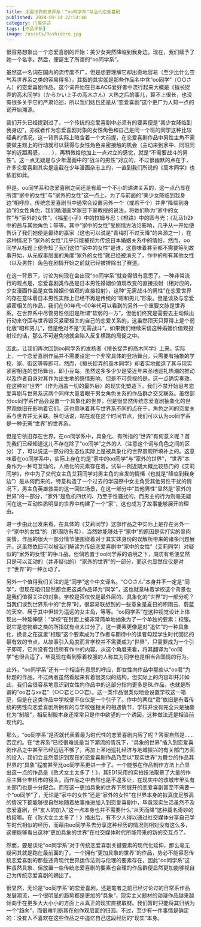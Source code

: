 ```yaml
---
title: 无需世界的世界系：“oo同学系”与当代恋爱喜剧
published: 2024-09-14 22:54:48
category: 门类评述
tags: [作品评析]
image: /assets/Roshidere.jpg
---
```

很容易想象出一个恋爱喜剧的开始：美少女突然降临到我身边。现在，我们赋予了她一个名字。然后，便诞生了所谓的“oo同学系”。

虽然这一名词在国内的流传度不广，但是想要理解它却出奇地容易（至少比什么空气系世界系之类的容易得多），其指的其实就是那些作品名中含“oo同学”（○○さん）的恋爱喜剧作品。这个词开始在日本ACG爱好者中流行起来大概是《擅长捉弄的高木同学》（からかい上手の高木さん）大热之后的事儿，算不上很长，也没有很多关于它的严肃论述，所以我们姑且还是从“恋爱喜剧”这个更广为人知一点的词开始溯源。

我们开头已经提到过了，一个传统的恋爱喜剧中必须有的要素便是“美少女降临到我身边”，亦或者作为恋爱喜剧对象的女性角色和自己是同一个班的同学这种比较经典的情况。这一背景实际上暗含着一个大前提，在恋爱喜剧作品中男性主角不需要做主观上的行动就可以获得与女性角色亲密接触的机会（主动来到家中、同班同学的近距离感，……），再稍微给他加上一点对立的感觉，就是“不需要战斗的男性”。这一点无疑是与少年漫画中的“战斗的男性”对立的，不过很幽默的点在于，许多恋爱喜剧其实是连载在少年漫画杂志上的，一直到我们所说的《高木同学》也依旧如此。

但是，oo同学系和恋爱喜剧之间还是有着一个不小的递进关系的，这一点凸显在所谓“家中的女性”与“家外的女性”这一点上。为了与前面的“美少女降临到我身边”相呼应，传统恋爱喜剧当中通常会设置另外一个（或若干个）并非“降临到身边”的女性角色，我们循漫画学家日下翠教授的说法，将她们称为“家中的女性”与“家外的女性”。《福星小子》中的拉姆与忍；《橙路》中的圆与光；《乱马1/2》中的茜与其他角色；等等。其中“家中的女性”受剧情方法论影响，几乎从一开始便告诉了我们她便是最终的赢家（这也可以说是“青梅打不过天降”的来源之一），在这种情况下“家外的女性”几乎只能被视为传统日本婚姻关系中的情妇。然而，oo同学从标题上便告知了我们这位“家中的女性”是谁，这意味着甚至都不需要等到故事开始，从元叙事层面的角度“家外的女性”就已经被消灭了，作中的所有其他女性（以及男性）角色在剧情开始之前就已经被排除出了赛道。

在这一背景下，讨论为何现在会出现“oo同学系”就变得很有意思了。一种非常流行的观点是，恋爱喜剧类作品是日本男性婚姻价值观改变的直接投射（相对应的，少女漫画作品是女性婚姻价值观的直接投射），这种“无需战斗的男性”在恋爱世界的存在意味着日本男性实际上已经不再是传统的“昭和男儿”形象。但是谈及与恋爱紧密相关的作品，我们在90年代~00年代可以看到的另外一个重要文脉是世界系，在世界系中尽管男性依旧是所谓“软弱的一方”，但他们终究是需要去主动做出行动来夺回与世界毁灭紧密相关的自己的恋爱关系的，这虽然顶天只算得上是个弱化版“昭和男儿”，但是绝对不是“无需战斗”。如果我们继续采信这种婚姻价值观投射论的话，那么不可避免地就会陷入反复横跳的局促之中。

因此，让我们再次回到oo同学系的发扬者《擅长捉弄的高木同学》上来。实际上，一个恋爱喜剧作品并不需要设定一个非常具体的登场舞台，只需要有抽象的学校、家、街区等等即可。然而，《擅长捉弄的高木同学》却着实地塑造了其与现实紧密相连的登场舞台，即小豆岛。虽然这多多少少是受近年来圣地巡礼热潮的推动以及作者自身对其作为出生地的感情影响，但是不可忽视的是，这一点确实奏效。在这种对“世界”（作为涵盖一切的最外层）的现实化塑造下，我们不禁开始思考恋爱喜剧与世界系这两个同样大量着眼于男女角色关系的作品群之交叉联系。虽然部分oo同学系作品会设置一个具象化的世界，但是很显然传统恋爱喜剧抽象化的世界观依旧在影响着它们，这也意味着其与世界系不同的点在于，角色之间的恋爱关系与世界并无关联。换句话说，站在现在这个时间节点，我们可以认为oo同学系是一种无需“世界”的世界系。

但是它依旧存在世界。在oo同学系中，具象化、有所指的“世界”有何意义呢？首先我们已经知道这儿不存在除了“oo同学”之外的人（注意这个词与角色之间的区分）了，可以说这一部分的生态位实际上是被具象化的世界景观所填补上的。这意味着在oo同学系中，实际上存在的是“家中的oo同学”与“家外的世界”，“世界”本身作为一种可互动的，人格化的元素存在着。试举一例近期大概比较热门的《艾莉同学》，作中为了交代女主角艾莉同学对男主角的自发的情愫（也就是“降临到我身边”）是从何而来的，特意构造了一个过去的学园祭中女主角受其他男性干扰的情况下，男主角英雄救美的这一回忆场景，在这一部分中“其他男性”显然是“家外的世界”的一部分，“家外”是危机四伏的、乃至于性骚扰的，而男主的行为则毫无疑问在这一互动性质明显的世界中构建了一个“家”，这也成为了故事能够展开的理由。

进一步由此出发来看，在具体的《艾莉同学》这部作品之中实际上是存在另外一个“家中的女性”的（即周防有希），当然她能够处于“家中”的原因是实打实的骨肉亲情，作品的很大一部分情节便围绕着对于其实妹身份的误解所带来的诸多问题展开。这虽然依旧可以被我们解读为传统恋爱喜剧中“家中的女性”（艾莉同学）对疑似的“家外的女性”的争斗战，但倘若置于oo同学系的语境之下，周防有希便显然只是可以互动的（并非疑似的）“家外的世界”的一部分，而这也显然仅仅是对于“世界”的一种互动了。

另外一个值得我们关注的是“同学”这个中文译名。“○○さん”本身并不一定是“同学”，但现在咱们显然都会把这类作品译为“同学”，这也就意味着学校这个背景也是我们值得关注的对象。学校是否仅仅是最外层的、具象化的“世界”的一部分呢？当我们谈到世界系中的“世界”时，很容易联想到的一些意象是夏日的积雨云、蔚蓝的天空、居于其中但较为遥远的女主角，等等。“oo同学系”在这种视觉设计上体现出一种延伸感：“学校”在封面上被非常简单地抽象为了一个单独的要素：校服。说它是恋物癖之类的所指就有点太过分了，这一要素更像是对“追忆”的一种具象化，换言之在这里“校服”这个要素成为了作者与期待中的读者勾起学生时代回忆的最有效的节点，从故事引入角度而言学校并不需要成为“世界”，只需要成为一个引子即可，它并没有包括所有作中的内容。从这个角度来看，将其翻译为“oo同学”也很合适了，毕竟现在看到穿着校服的人称其为同学也是相当合国情的行为。

此外，“oo同学系”还有一个相当有意思的呼应，即女性向作品中那些以“oo君”为标题的作品。不过两者虽然看起来有着很类似的结构，但实际上的内容却并非如此，我们会很容易地意识到女性向作品中的这部分指向更多是BL作品，也就是所谓的“oo君与xx君”（○○君と○○君）。这一类作品很类似地会设置学校这一箱庭，但是在这类作品中学校便不仅仅是一个引子了。作中的两位“君”依旧是有着传统的男性向恋爱喜剧所拥有的与学校强相关的相遇情节，学校并没有完全只是抽象化为“制服”，相反制服本身还常常只是作中欲望的一个诱因，这种做法还是相当前现代的。

那么，“oo同学系”是否就代表着最为时代性的恋爱喜剧内容了呢？答案自然是……否定的。在“世界系”已经很难说是当下潮流的情况下，“具象的世界”插入到恋爱喜剧作品之中甚至已经远远不够了，再加上圣地巡礼经济与地域振兴的有关部门方面的投入，我们会显然意识到现在的恋爱喜剧作品乃至以“现实世界”为舞台的作品其世界的“具象”程度甚至比oo同学系更进一步了。一个能够在作品制作方法上凸显出这一点的作品是《败犬女主太多了！》，其ED1采用的实拍技法取景了大量的作品主舞台丰桥市的镜头，而作品之中自然也是不遑多让，在现实中的该城市里头有关部门也是十分配合。而在这一更加具象的世界下所展开的恋爱喜剧甚至不需要一个“oo同学”了，无论是“家中的女性”还是“家外的女性”在世界本身的拟真度足够高的情况下都能够很自然地随着故事推进加入到恋爱喜剧中，毕竟现实生活虽然不及恋爱喜剧，但“友人的加入”这一点本身也并不需要什么“从天而降”这种莫名奇妙的桥段嘛。在《败犬女主太多了！》播出后，有不少人得以通过社交媒体分享自己学生时代相似的经历，而藉由oo同学系去分享这种经历的情况则相对没有这么多，这便能够看出这种“更加具象的世界”在社交媒体时代所能带来的新的交互点了。

然而，要是谈论“oo同学系”对于传统恋爱喜剧关键要素的现代化延伸，那么毫无疑问其就是跑在最前面的了。一个拥有“更加具象的世界”的作品，势必不能容忍传统恋爱喜剧的那些违背现代世界运作法则与伦理的要素存在，因此“oo同学系”这种虽然具象、但放置一些传统恋爱喜剧的要素也合理的作品群便显然更加能够视自己为传统恋爱喜剧的嫡出了。

很显然，无论是“oo同学系”的恋爱喜剧，还是笔者之前已经讨论过的日常系作品发展潮流，一个很明显的趋势都是更加的“具象”，现实主义题材的动漫作品越来越倾向于在更多大大小小的方面上从真正的现实直接取材。我们暂时只能将其归纳为一个“趋向”，而很难判断其在创作观层面的归因。不过，至少有一件事情是确定的：没有人不喜欢在这些作品之中追忆自己这段经历的“现实”本身。
